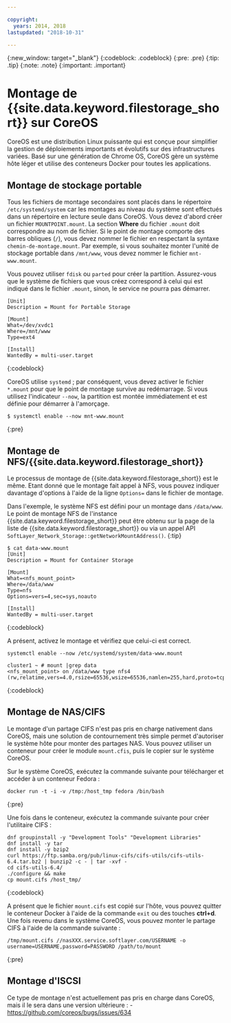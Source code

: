 ```yaml
---

copyright:
  years: 2014, 2018
lastupdated: "2018-10-31"

---
```

{:new_window: target="_blank"}
{:codeblock: .codeblock}
{:pre: .pre}
{:tip: .tip}
{:note: .note}
{:important: .important}

# Montage de {{site.data.keyword.filestorage_short}} sur CoreOS

CoreOS est une distribution Linux puissante qui est conçue pour simplifier la gestion de déploiements importants et évolutifs sur des infrastructures variées. Basé sur une génération de Chrome OS, CoreOS gère un système hôte léger et utilise des conteneurs Docker pour toutes les applications.

## Montage de stockage portable

Tous les fichiers de montage secondaires sont placés dans le répertoire `/etc/systemd/system` car les montages au niveau du système sont effectués dans un répertoire en lecture seule dans CoreOS. Vous devez d'abord créer un fichier `MOUNTPOINT.mount`. La section **Where** du fichier `.mount` doit correspondre au nom de fichier. Si le point de montage comporte des barres obliques (`/`), vous devez nommer le fichier en respectant la syntaxe `chemin-de-montage.mount`. Par exemple, si vous souhaitez monter l'unité de stockage portable dans `/mnt/www`, vous devez nommer le fichier `mnt-www.mount`.

Vous pouvez utiliser `fdisk` ou `parted` pour créer la partition. Assurez-vous que le système de fichiers que vous créez correspond à celui qui est indiqué dans le fichier `.mount`, sinon, le service ne pourra pas démarrer. 


```
[Unit]
Description = Mount for Portable Storage

[Mount]
What=/dev/xvdc1
Where=/mnt/www
Type=ext4

[Install]
WantedBy = multi-user.target
```
{:codeblock}


CoreOS utilise `systemd` ; par conséquent, vous devez activer le fichier `*.mount` pour que le point de montage survive au redémarrage. Si vous utilisez l'indicateur `--now`, la partition est montée immédiatement et est définie pour démarrer à l'amorçage.

```
$ systemctl enable --now mnt-www.mount
```
{:pre}

## Montage de NFS/{{site.data.keyword.filestorage_short}}

Le processus de montage de {{site.data.keyword.filestorage_short}} est le même. Etant donné que le montage fait appel à NFS, vous pouvez indiquer davantage d'options à l'aide de la ligne `Options=` dans le fichier de montage.

Dans l'exemple, le système NFS est défini pour un montage dans `/data/www`. Le point de montage NFS de l'instance {{site.data.keyword.filestorage_short}} peut être obtenu sur la page de la liste de {{site.data.keyword.filestorage_short}} ou via un appel API `SoftLayer_Network_Storage::getNetworkMountAddress()`.
{:tip}

```
$ cat data-www.mount
[Unit]
Description = Mount for Container Storage

[Mount]
What=<nfs_mount_point>
Where=/data/www
Type=nfs
Options=vers=4,sec=sys,noauto

[Install]
WantedBy = multi-user.target
```
{:codeblock}

A présent, activez le montage et vérifiez que celui-ci est correct.

```
systemctl enable --now /etc/systemd/system/data-www.mount

cluster1 ~ # mount |grep data
<nfs_mount_point> on /data/www type nfs4 (rw,relatime,vers=4.0,rsize=65536,wsize=65536,namlen=255,hard,proto=tcp,port=0,timeo=600,retrans=2,sec=sys,clientaddr=10.81.x.x,local_lock=none,addr=10.1.x.x)
```
{:codeblock}

## Montage de NAS/CIFS

Le montage d'un partage CIFS n'est pas pris en charge nativement dans CoreOS, mais une solution de contournement très simple permet d'autoriser le système hôte pour monter des partages NAS. Vous pouvez utiliser un conteneur pour créer le module `mount.cfis`, puis le copier sur le système CoreOS.

Sur le système CoreOS, exécutez la commande suivante pour télécharger et accéder à un conteneur Fedora :

```
docker run -t -i -v /tmp:/host_tmp fedora /bin/bash
```
{:pre}

Une fois dans le conteneur, exécutez la commande suivante pour créer l'utilitaire CIFS :

```
dnf groupinstall -y "Development Tools" "Development Libraries"
dnf install -y tar
dnf install -y bzip2
curl https://ftp.samba.org/pub/linux-cifs/cifs-utils/cifs-utils-6.4.tar.bz2 | bunzip2 -c - | tar -xvf -
cd cifs-utils-6.4/
./configure && make
cp mount.cifs /host_tmp/
```
{:codeblock}

A présent que le fichier `mount.cifs` est copié sur l'hôte, vous pouvez quitter le conteneur Docker à l'aide de la commande `exit` ou des touches **ctrl+d**. Une fois revenu dans le système CoreOS, vous pouvez monter le partage CIFS à l'aide de la commande suivante :
```
/tmp/mount.cifs //nasXXX.service.softlayer.com/USERNAME -o username=USERNAME,password=PASSWORD /path/to/mount
```
{:pre}

## Montage d'ISCSI

Ce type de montage n'est actuellement pas pris en charge dans CoreOS, mais il le sera dans une version ultérieure : - https://github.com/coreos/bugs/issues/634
